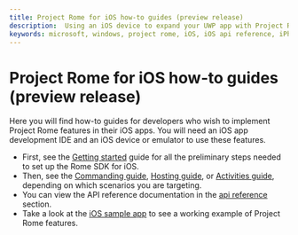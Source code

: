```yaml
---
title: Project Rome for iOS how-to guides (preview release)
description:  Using an iOS device to expand your UWP app with Project Rome.
keywords: microsoft, windows, project rome, iOS, iOS api reference, iPhone 
---
```


# Project Rome for iOS how-to guides (preview release)

Here you will find how-to guides for developers who wish to implement Project Rome features in their iOS apps. You will need an iOS app development IDE and an iOS device or emulator to use these features.
* First, see the [Getting started](getting-started-rome-ios.md) guide for all the preliminary steps needed to set up the Rome SDK for iOS.
* Then, see the [Commanding guide](command-remote-devices-and-apps-ios.md), [Hosting guide](hosting-ios.md), or [Activities guide](user-activities-ios.md), depending on which scenarios you are targeting.
* You can view the API reference documentation in the [api reference](../api-reference/readme.md) section.
* Take a look at the [iOS sample app](https://github.com/Microsoft/project-rome/tree/master/iOS/sample) to see a working example of Project Rome features.
